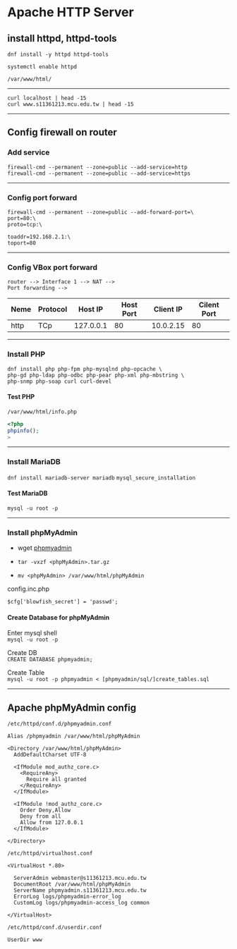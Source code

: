 # Apache HTTP Server
## install httpd, httpd-tools
`dnf install -y httpd httpd-tools`

`systemctl enable httpd`

`/var/www/html/`

---

`curl localhost | head -15`  
`curl www.s11361213.mcu.edu.tw | head -15`

---

## Config firewall on router
### Add service
```
firewall-cmd --permanent --zone=public --add-service=http
firewall-cmd --permanent --zone=public --add-service=https
```

---

### Config port forward
```
firewall-cmd --permanent --zone=public --add-forward-port=\
port=80:\
proto=tcp:\

toaddr=192.168.2.1:\
toport=80
```

---

### Config VBox port forward
```
router --> Interface 1 --> NAT -->
Port forwarding -->
```
| Neme | Protocol | Host IP | Host Port | Client IP | Cilent Port |
| -- | -- | -- | -- | -- | -- |
| http | TCp | 127.0.0.1 | 80 | 10.0.2.15 | 80 |

---

### Install PHP
```
dnf install php php-fpm php-mysqlnd php-opcache \
php-gd php-ldap php-odbc php-pear php-xml php-mbstring \
php-snmp php-soap curl curl-devel
```

#### Test PHP
`/var/www/html/info.php`
```php
<?php
phpinfo();
>
```

---

### Install MariaDB
`dnf install mariadb-server mariadb`
`mysql_secure_installation`

#### Test MariaDB
`mysql -u root -p`

---

### Install phpMyAdmin
- wget [phpmyadmin](https://www.phpmyadmin.net/files/)

- `tar -vxzf <phpMyAdmin>.tar.gz`

- `mv <phpMyAdmin> /var/www/html/phpMyAdmin`

config.inc.php
```
$cfg['blowfish_secret'] = 'passwd';
```

#### Create Database for phpMyAdmin
Enter mysql shell  
`mysql -u root -p`

Create DB  
`CREATE DATABASE phpmyadmin;`

Create Table  
`mysql -u root -p phpmyadmin < [phpmyadmin/sql/]create_tables.sql`

---

## Apache phpMyAdmin config
`/etc/httpd/conf.d/phpmyadmin.conf`  
```
Alias /phpmyadmin /var/www/html/phpMyAdmin

<Directory /var/www/html/phpMyAdmin>
  AddDefaultCharset UTF-8

  <IfModule mod_authz_core.c>
    <RequireAny>
      Require all granted
    </RequireAny>
  </IfModule>
  
  <IfModule !mod_authz_core.c>
    Order Deny,Allow
    Deny from all
    Allow from 127.0.0.1
  </IfModule>

</Directory>

```

`/etc/httpd/virtualhost.conf`  
```
<VirtualHost *.80>

  ServerAdmin webmaster@s11361213.mcu.edu.tw
  DocumentRoot /var/www/html/phpMyAdmin
  ServerName phpmyadmin.s11361213.mcu.edu.tw
  ErrorLog logs/phpmyadmin-error_log
  CustomLog logs/phpmyadmin-access_log common

</VirtualHost>
```

`/etc/httpd/conf.d/userdir.conf`  
```
UserDir www
```